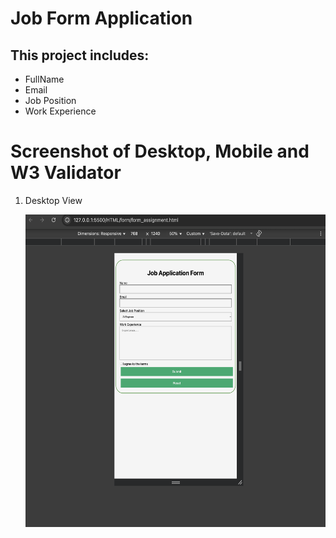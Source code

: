# Job Form Application

## This project includes:
- FullName
- Email
- Job Position
- Work Experience

# Screenshot of Desktop, Mobile and W3 Validator

1. Desktop View

   <img src="desktop_view.png" width=500px height=500px>








